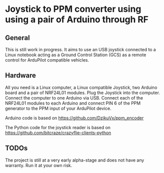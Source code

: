 Joystick to PPM converter using using a pair of Arduino through RF
=========

## General
This is still work in progress. It aims to use an USB joystick connected to a Linux notebook acting as a Ground Control Station (GCS) as a remote control for ArduPilot compatible vehicles. 

## Hardware
All you need is a Linux computer, a Linux compatible Joystick, two Arduino board and a pair of NRF24L01 modules. Plug the Joystick into the computer. Connect the computer to one Arduino via USB. Connect each of the NRF24L01 modules to each Arduino and connect PIN 6 of the PPM generator to the PPM input of your ArduPilot device.

Arduino code is based on https://github.com/DzikuVx/ppm_encoder

The Python code for the joystick reader is based on https://github.com/bitcraze/crazyflie-clients-python

## TODOs
The project is still at a very early alpha-stage and does not have any warranty. Run it at your own risk.
